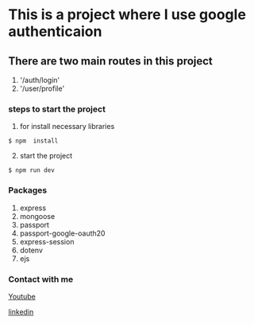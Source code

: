# This is a project where I use google authenticaion

## There are two main routes in this project

1. '/auth/login'
2. '/user/profile'

### steps to start the project

1. for install necessary libraries

```console
$ npm  install
```

2. start the project

```console
$ npm run dev
```

### Packages

1. express
2. mongoose
3. passport
4. passport-google-oauth20
5. express-session
6. dotenv
7. ejs

### Contact with me

[Youtube](https://www.youtube.com/channel/UCvl9TICrjMF5yu0xqimOJVA)

[linkedin](https://www.linkedin.com/in/pure-paradise-0b79412a1/)
